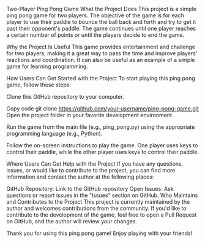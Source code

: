 Two-Player Ping Pong Game
What the Project Does
This project is a simple ping pong game for two players. The objective of the game is for each player to use their paddle to bounce the ball back and forth and try to get it past their opponent's paddle. The game continues until one player reaches a certain number of points or until the players decide to end the game.

Why the Project Is Useful
This game provides entertainment and challenge for two players, making it a great way to pass the time and improve players' reactions and coordination. It can also be useful as an example of a simple game for learning programming.

How Users Can Get Started with the Project
To start playing this ping pong game, follow these steps:

Clone this GitHub repository to your computer.


Copy code
git clone https://github.com/your-username/ping-pong-game.git
Open the project folder in your favorite development environment.

Run the game from the main file (e.g., ping_pong.py) using the appropriate programming language (e.g., Python).

Follow the on-screen instructions to play the game. One player uses keys to control their paddle, while the other player uses keys to control their paddle.

Where Users Can Get Help with the Project
If you have any questions, issues, or would like to contribute to the project, you can find more information and contact the author at the following places:

GitHub Repository: Link to the GitHub repository
Open Issues: Ask questions or report issues in the "Issues" section on GitHub.
Who Maintains and Contributes to the Project
This project is currently maintained by the author and welcomes contributions from the community. If you'd like to contribute to the development of the game, feel free to open a Pull Request on GitHub, and the author will review your changes.

Thank you for using this ping pong game! Enjoy playing with your friends!
